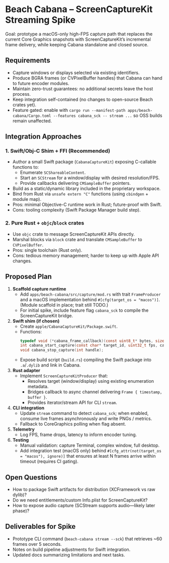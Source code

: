 # Beach Cabana – ScreenCaptureKit Streaming Spike

Goal: prototype a macOS-only high-FPS capture path that replaces the current Core Graphics snapshots with ScreenCaptureKit’s incremental frame delivery, while keeping Cabana standalone and closed source.

## Requirements
- Capture windows or displays selected via existing identifiers.
- Produce BGRA frames (or CVPixelBuffer handles) that Cabana can hand to future encoder modules.
- Maintain zero-trust guarantees: no additional secrets leave the host process.
- Keep integration self-contained (no changes to open-source Beach crates yet).
- Feature gated: enable with `cargo run --manifest-path apps/beach-cabana/Cargo.toml --features cabana_sck -- stream ...` so OSS builds remain unaffected.

## Integration Approaches

### 1. Swift/Obj‑C Shim + FFI (Recommended)
- Author a small Swift package (`CabanaCaptureKit`) exposing C-callable functions to:
  - Enumerate `SCShareableContent`.
  - Start an `SCStream` for a window/display with desired resolution/FPS.
  - Provide callbacks delivering `CMSampleBuffer` pointers.
- Build as a static/dynamic library included in the proprietary workspace.
- Bind from Rust via `unsafe extern "C"` functions (using `cbindgen` + module map).
- Pros: minimal Objective-C runtime work in Rust; future-proof with Swift.
- Cons: tooling complexity (Swift Package Manager build step).

### 2. Pure Rust + `objc`/`block` crates
- Use `objc` crate to message ScreenCaptureKit APIs directly.
- Marshal blocks via `block` crate and translate `CMSampleBuffer` to `CVPixelBuffer`.
- Pros: single toolchain (Rust only).
- Cons: tedious memory management; harder to keep up with Apple API changes.

## Proposed Plan
1. **Scaffold capture runtime**
   - Add `apps/beach-cabana/src/capture/mod.rs` with trait `FrameProducer` and a macOS implementation behind `#[cfg(target_os = "macos")]`. (Module scaffold in place; trait still TODO.)
   - For initial spike, include feature flag `cabana_sck` to compile the ScreenCaptureKit bridge.
2. **Swift shim (if chosen)**
   - Create `apple/CabanaCaptureKit/Package.swift`.
   - Functions:
     ```c
     typedef void (*cabana_frame_callback)(const uint8_t* bytes, size_t len, size_t width, size_t height, void* ctx);
     int cabana_start_capture(const char* target_id, uint32_t fps, cabana_frame_callback cb, void* ctx);
     void cabana_stop_capture(int handle);
     ```
   - Expose build script (`build.rs`) compiling the Swift package into `.a`/`.dylib` and link in Cabana.
3. **Rust adapter**
   - Implement `ScreenCaptureKitProducer` that:
     - Resolves target (window/display) using existing enumeration metadata.
     - Bridges callback to async channel delivering `Frame { timestamp, buffer }`.
     - Provides iterator/stream API for CLI `stream`.
4. **CLI integration**
   - Update `stream` command to detect `cabana_sck`; when enabled, consume live frames asynchronously and write PNGs / metrics.
   - Fallback to CoreGraphics polling when flag absent.
5. **Telemetry**
   - Log FPS, frame drops, latency to inform encoder tuning.
6. **Testing**
   - Manual validation: capture Terminal, complex window, full desktop.
   - Add integration test (macOS only) behind `#[cfg_attr(not(target_os = "macos"), ignore)]` that ensures at least N frames arrive within timeout (requires CI gating).

## Open Questions
- How to package Swift artifacts for distribution (XCFramework vs raw dylib)?
- Do we need entitlements/custom Info.plist for ScreenCaptureKit?
- How to expose audio capture (SCStream supports audio—likely later phase)?

## Deliverables for Spike
- Prototype CLI command (`beach-cabana stream --sck`) that retrieves ~60 frames over 5 seconds.
- Notes on build pipeline adjustments for Swift integration.
- Updated docs summarizing limitations and next tasks.
